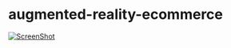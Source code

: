 # augmented-reality-ecommerce


[![ScreenShot](https://drive.google.com/file/d/0B-ZrSobtcur3TVNkRk1CdkxvdDQ/view?usp=sharing)](https://youtu.be/7N7eZaEs-D4)

